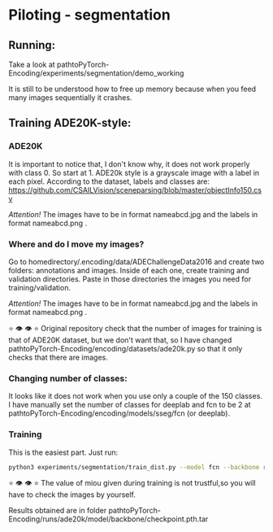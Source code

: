# Piloting - segmentation


## Running:

 Take a look at pathtoPyTorch-Encoding/experiments/segmentation/demo_working
 
 It is still to be understood how to free up memory because when you feed many images sequentially it crashes.
 

## Training ADE20K-style:

### ADE20K

 It is important to notice that, I don't know why, it does not work properly with class 0. So start at 1. ADE20k style is a grayscale image with a label in each pixel. According to the dataset, labels and classes are: https://github.com/CSAILVision/sceneparsing/blob/master/objectInfo150.csv

 *Attention!* The images have to be in format nameabcd.jpg and the labels in format nameabcd.png .


### Where and do I move my images?

 Go to homedirectory/.encoding/data/ADEChallengeData2016 and create two folders: annotations and images. Inside of each one, create training and validation directories. Paste in those directories the images you need for training/validation.

 *Attention!* The images have to be in format nameabcd.jpg and the labels in format nameabcd.png .

 :star: :eye: :eye: :star: Original repository check that the number of images for training is that of ADE20K dataset, but we don't want that, so I have changed pathtoPyTorch-Encoding/encoding/datasets/ade20k.py so that it only checks that there are images.


### Changing number of classes:

 It looks like it does not work when you use only a couple of the 150 classes. I have manually set the number of classes for deeplab and fcn to be 2 at pathtoPyTorch-Encoding/encoding/models/sseg/fcn (or deeplab).


### Training

 This is the easiest part. Just run:

```bash
python3 experiments/segmentation/train_dist.py --model fcn --backbone resnest50 --aux --lr=0.001
```

 :star: :eye: :eye: :star: The value of miou given during training is not trustful,so you will have to check the images by yourself.

 Results obtained are in folder pathtoPyTorch-Encoding/runs/ade20k/model/backbone/checkpoint.pth.tar
